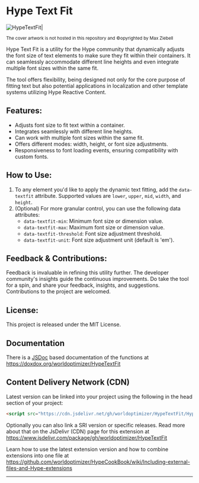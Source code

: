 # Hype Text Fit

![HypeTextFit|](https://playground.maxziebell.de/Hype/TextFit/HypeTextFit.jpg)

<sup>The cover artwork is not hosted in this repository and &copy;opyrighted by Max Ziebell</sup>


Hype Text Fit is a utility for the Hype community that dynamically adjusts the font size of text elements to make sure they fit within their containers. It can seamlessly accommodate different line heights and even integrate multiple font sizes within the same fit.

The tool offers flexibility, being designed not only for the core purpose of fitting text but also potential applications in localization and other template systems utilizing Hype Reactive Content.

## Features:

- Adjusts font size to fit text within a container.
- Integrates seamlessly with different line heights.
- Can work with multiple font sizes within the same fit.
- Offers different modes: width, height, or font size adjustments.
- Responsiveness to font loading events, ensuring compatibility with custom fonts.

## How to Use:

1. To any element you'd like to apply the dynamic text fitting, add the `data-textfit` attribute. Supported values are `lower`, `upper`, `mid`, `width`, and `height`.
2. (Optional) For more granular control, you can use the following data attributes:
   - `data-textfit-min`: Minimum font size or dimension value.
   - `data-textfit-max`: Maximum font size or dimension value.
   - `data-textfit-threshold`: Font size adjustment threshold.
   - `data-textfit-unit`: Font size adjustment unit (default is 'em').

## Feedback & Contributions:

Feedback is invaluable in refining this utility further. The developer community's insights guide the continuous improvements. Do take the tool for a spin, and share your feedback, insights, and suggestions. Contributions to the project are welcomed.

## License:

This project is released under the MIT License.

## Documentation

There is a [JSDoc](https://en.wikipedia.org/wiki/JSDoc) based documentation of the functions at https://doxdox.org/worldoptimizer/HypeTextFit

Content Delivery Network (CDN)
--

Latest version can be linked into your project using the following in the head section of your project:

```html
<script src="https://cdn.jsdelivr.net/gh/worldoptimizer/HypeTextFit/HypeTextFit.min.js"></script>
```

Optionally you can also link a SRI version or specific releases. 
Read more about that on the JsDelivr (CDN) page for this extension at https://www.jsdelivr.com/package/gh/worldoptimizer/HypeTextFit

Learn how to use the latest extension version and how to combine extensions into one file at
https://github.com/worldoptimizer/HypeCookBook/wiki/Including-external-files-and-Hype-extensions

---
